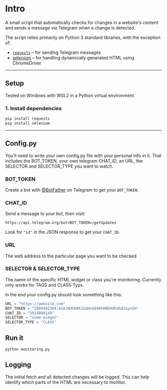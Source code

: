 # Intro
A small script that automatically checks for changes in a website's content and sends a message via Telegram when a change is detected.

The script relies primarily on Python 3 standard libraries, with the exception of:

- [`requests`](https://pypi.org/project/requests/) – for sending Telegram messages
- [selenium](https://pypi.org/project/selenium/) – for handling dynamically generated HTML using ChromeDriver  
---

## Setup

Tested on Windows with WSL2 in a Python virtual environment.

### 1. Install dependencies

```bash
pip install requests
pip install selenium
```

---

## Config.py

You'll need to write your own config.py file with your personal info in it.
That includes the BOT_TOKEN, your own telegram CHAT_ID, an URL, the SELECTOR and SELECTOR_TYPE you want to watch.

### BOT_TOKEN

Create a bot with [@BotFather](https://t.me/botfather) on Telegram to get your `BOT_TOKEN`.

### CHAT_ID

Send a message to your bot, then visit:

```
https://api.telegram.org/bot<BOT_TOKEN>/getUpdates
```

Look for `"id"` in the JSON response to get your `CHAT_ID`.
### URL
The web address to the particular page you want to be checked

### SELECTOR & SELECTOR_TYPE
The name of the specific HTML widget or class you're monitoring. Currently only works for TAGS and CLASS Typs.

In the end your config.py should look something like this:
```python
URL = "https://website.com"
BOT_TOKEN = "5989402384:ASAJNdhDAKJn8Hnd898hHBDHdhdhd2ayoIH"
CHAT_ID = "3914809149"
SELECTOR = "some-widget"
SELECTOR_TYPE = "CLASS"
```

## Run it

```bash
python monitoring.py
```

## Logging

The initial fetch and all detected changes will be logged. This can help identify which parts of the HTML are necessary to monitor.
